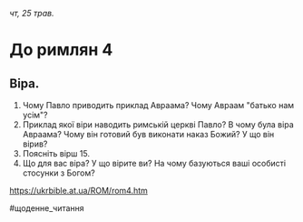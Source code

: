 
_чт, 25 трав._

# До римлян 4

## Віра.
1. Чому Павло приводить приклад Авраама? Чому Авраам "батько нам усім"?
2. Приклад якої віри наводить римській церкві Павло? В чому була віра Авраама? Чому він готовий був виконати наказ Божий? У що він вірив?
3. Поясніть вірш 15.
4. Що для вас віра? У що вірите ви? На чому базуються ваші особисті стосунки з Богом?

https://ukrbible.at.ua/ROM/rom4.htm 

#щоденне_читання
